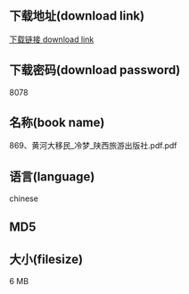 ## 下载地址(download link)
[下载链接 download link](https://tutu365.netlify.app/?s=869%E3%80%81%E9%BB%84%E6%B2%B3%E5%A4%A7%E7%A7%BB%E6%B0%91_%E5%86%B7%E6%A2%A6_%E9%99%95%E8%A5%BF%E6%97%85%E6%B8%B8%E5%87%BA%E7%89%88%E7%A4%BE.pdf)

## 下载密码(download password)
8078

## 名称(book name)
869、黄河大移民_冷梦_陕西旅游出版社.pdf.pdf

## 语言(language)
chinese

## MD5


## 大小(filesize)
6 MB
